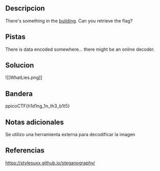 ## Descripcion

There's something in the [building](https://jupiter.challenges.picoctf.org/static/011955b303f293d60c8116e6a4c5c84f/buildings.png). Can you retrieve the flag?

## Pistas

There is data encoded somewhere... there might be an online decoder.

## Solucion
![[WhatLies.png]]

## Bandera
ppicoCTF{h1d1ng_1n_th3_b1t5}

## Notas adicionales
Se utilizo una herramienta externa para decodificar la imagen

## Referencias
https://stylesuxx.github.io/steganography/